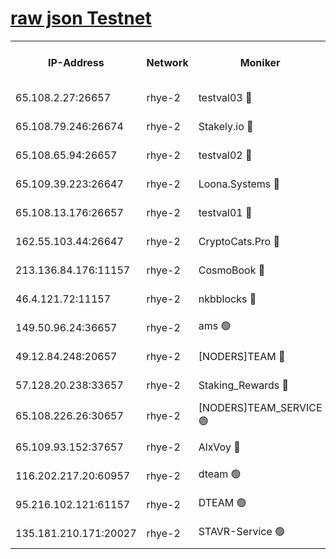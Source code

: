 
[raw json Testnet](https://rpc-check.quickt.stavr.tech/quickt/rpc-quickt-result.json)
=


<table><tr><th>IP-Address</th><th>Network</th><th>Moniker</th><th>Latest Block Height</th><th>Earliest Block Height</th><th>Catching Up</th><th>Tx Index</th><th>Voting Power</th><th>Scan Time</th></tr><tr><td>65.108.2.27:26657</td><td>rhye-2</td><td>testval03 🔴</td><td>974649</td><td>1</td><td>False</td><td>on</td><td>11002050</td><td>2024-02-25T13:15:34.078734185UTC</td></tr><tr><td>65.108.79.246:26674</td><td>rhye-2</td><td>Stakely.io 🔴</td><td>974649</td><td>1</td><td>False</td><td>on</td><td>10010</td><td>2024-02-25T13:15:36.466058142UTC</td></tr><tr><td>65.108.65.94:26657</td><td>rhye-2</td><td>testval02 🔴</td><td>974650</td><td>1</td><td>False</td><td>on</td><td>11002050</td><td>2024-02-25T13:15:39.197949428UTC</td></tr><tr><td>65.109.39.223:26647</td><td>rhye-2</td><td>Loona.Systems 🔴</td><td>974650</td><td>1</td><td>False</td><td>off</td><td>86949</td><td>2024-02-25T13:15:42.225141824UTC</td></tr><tr><td>65.108.13.176:26657</td><td>rhye-2</td><td>testval01 🔴</td><td>974650</td><td>1</td><td>False</td><td>on</td><td>13082010</td><td>2024-02-25T13:15:42.937003387UTC</td></tr><tr><td>162.55.103.44:26647</td><td>rhye-2</td><td>CryptoCats.Pro 🔴</td><td>974656</td><td>1</td><td>False</td><td>off</td><td>9999</td><td>2024-02-25T13:16:15.329766090UTC</td></tr><tr><td>213.136.84.176:11157</td><td>rhye-2</td><td>CosmoBook 🔴</td><td>974655</td><td>65301</td><td>False</td><td>off</td><td>1528057</td><td>2024-02-25T13:16:08.931911627UTC</td></tr><tr><td>46.4.121.72:11157</td><td>rhye-2</td><td>nkbblocks 🔴</td><td>974648</td><td>70101</td><td>False</td><td>off</td><td>81491</td><td>2024-02-25T13:15:27.001741424UTC</td></tr><tr><td>149.50.96.24:36657</td><td>rhye-2</td><td>ams 🟢</td><td>974653</td><td>133501</td><td>False</td><td>on</td><td>0</td><td>2024-02-25T13:15:58.439741751UTC</td></tr><tr><td>49.12.84.248:20657</td><td>rhye-2</td><td>[NODERS]TEAM 🔴</td><td>974653</td><td>146001</td><td>False</td><td>on</td><td>59690</td><td>2024-02-25T13:15:55.977758787UTC</td></tr><tr><td>57.128.20.238:33657</td><td>rhye-2</td><td>Staking_Rewards 🔴</td><td>974650</td><td>149101</td><td>False</td><td>on</td><td>9900</td><td>2024-02-25T13:15:41.832224122UTC</td></tr><tr><td>65.108.226.26:30657</td><td>rhye-2</td><td>[NODERS]TEAM_SERVICE 🟢</td><td>974650</td><td>241501</td><td>False</td><td>on</td><td>0</td><td>2024-02-25T13:15:42.582486475UTC</td></tr><tr><td>65.109.93.152:37657</td><td>rhye-2</td><td>AlxVoy 🔴</td><td>974648</td><td>315173</td><td>False</td><td>on</td><td>143351</td><td>2024-02-25T13:15:31.574440493UTC</td></tr><tr><td>116.202.217.20:60957</td><td>rhye-2</td><td>dteam 🟢</td><td>974650</td><td>421794</td><td>False</td><td>on</td><td>0</td><td>2024-02-25T13:15:39.465255142UTC</td></tr><tr><td>95.216.102.121:61157</td><td>rhye-2</td><td>DTEAM 🟢</td><td>946425</td><td>945401</td><td>False</td><td>on</td><td>0</td><td>2024-02-25T13:15:36.816295970UTC</td></tr><tr><td>135.181.210.171:20027</td><td>rhye-2</td><td>STAVR-Service 🟢</td><td>974651</td><td>972001</td><td>False</td><td>on</td><td>0</td><td>2024-02-25T13:15:53.627570861UTC</td></tr></table>